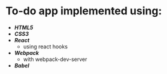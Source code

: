 # To-do app implemented using:

* ***HTML5***
* ***CSS3***
* ***React***
    * using react hooks
* ***Webpack***
    * with webpack-dev-server
* ***Babel***

